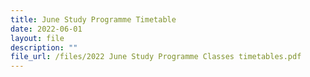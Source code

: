 ```yaml
---
title: June Study Programme Timetable
date: 2022-06-01
layout: file
description: ""
file_url: /files/2022 June Study Programme Classes timetables.pdf
---
```

